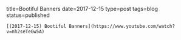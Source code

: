 
title=Bootiful Banners
date=2017-12-15
type=post
tags=blog
status=published
~~~~~~
[(2017-12-15) Bootiful Banners](https://www.youtube.com/watch?v=nh2seTeGw5A) 
            